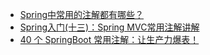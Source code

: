 - [Spring中常用的注解都有哪些？](https://blog.csdn.net/qq_38229263/article/details/108208970)
- [Spring入门(十三)：Spring MVC常用注解讲解](https://juejin.cn/post/6844903950844428301)
- [40 个 SpringBoot 常用注解：让生产力爆表！](https://www.51cto.com/article/711705.html)
